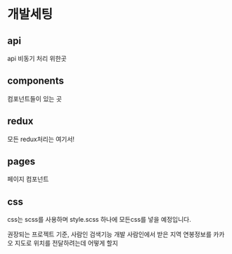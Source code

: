 # 개발세팅

## api

api 비동기 처리 위한곳

## components

컴포넌트들이 있는 곳

## redux

모든 redux처리는 여기서!

## pages

페이지 컴포넌트

## css

css는 scss를 사용하며 style.scss 하나에 모든css를 넣을 예정입니다.




권장되는 프로젝트 기준,
사람인 검색기능 개발
사람인에서 받은 지역 연봉정보를 카카오 지도로 위치를 전달하려는데
어떻게 할지 